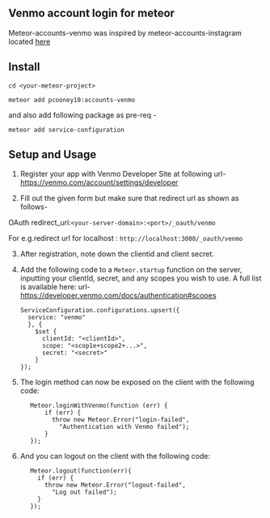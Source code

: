 ## Venmo account login for meteor
Meteor-accounts-venmo was inspired by meteor-accounts-instagram located [here](https://github.com/yubozhao/meteor-accounts-instagram)

## Install

`cd <your-meteor-project>`

`meteor add pcooney10:accounts-venmo`

and also add following package as pre-req -

`meteor add service-configuration`


## Setup and Usage
1. Register your app with Venmo Developer Site at following url- https://venmo.com/account/settings/developer

2. Fill out the given form but make sure that redirect url as shown as follows-

  OAuth redirect_uri:`<your-server-domain>:<port>/_oauth/venmo`

  For e.g.redirect url for localhost : `http://localhost:3000/_oauth/venmo`

3. After registration, note down the clientid and client secret.
4. Add the following code to a `Meteor.startup` function on the server, inputting your clientId, secret, and any scopes you wish to use. A full list is available here: url- https://developer.venmo.com/docs/authentication#scopes

    ```
    ServiceConfiguration.configurations.upsert({
      service: "venmo"
      }, {
        $set {
          clientId: "<clientId>",
          scope: "<scop1e+scope2+...>",
          secret: "<secret>"
        }
    });
    ```

5. The login method can now be exposed on the client with the following code:
```
      Meteor.loginWithVenmo(function (err) {
          if (err) {
            throw new Meteor.Error("login-failed", 
              "Authentication with Venmo failed");
          }
      });
```
6. And you can logout on the client with the following code:
```
      Meteor.logout(function(err){
        if (err) {
          throw new Meteor.Error("logout-failed",
            "Log out failed");
        }
      });
```
